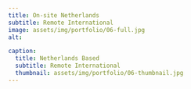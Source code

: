 ```yaml
---
title: On-site Netherlands
subtitle: Remote International
image: assets/img/portfolio/06-full.jpg
alt: 

caption:
  title: Netherlands Based
  subtitle: Remote International
  thumbnail: assets/img/portfolio/06-thumbnail.jpg
---
```



